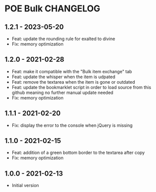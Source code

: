 POE Bulk CHANGELOG
==================

1.2.1 - 2023-05-20
------------------

- Feat: update the rounding rule for exalted to divine
- Fix: memory optimization

1.2.0 - 2021-02-28
------------------

- Feat: make it compatible with the "Bulk item exchange" tab
- Feat: update the whisper when the item is udpated
- Feat: remove the textarea when the item is gone or outdated
- Feat: update the bookmarklet script in order to load source from this github meaning no further manual update needed
- Fix: memory optimization

1.1.1 - 2021-02-20
------------------

- Fix: display the error to the console when jQuery is missing

1.1.0 - 2021-02-15
------------------

- Feat: addition of a green bottom border to the textarea after copy
- Fix: memory optimization

1.0.0 - 2021-02-13
------------------

- Initial version
